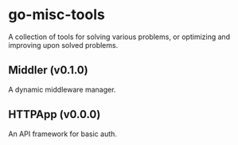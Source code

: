 # go-misc-tools
A collection of tools for solving various problems, or optimizing and improving upon solved problems.

## Middler (v0.1.0)

A dynamic middleware manager.

## HTTPApp (v0.0.0)

An API framework for basic auth.
